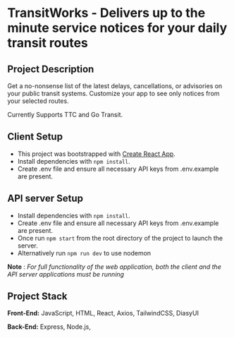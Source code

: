 # TransitWorks - Delivers up to the minute service notices for your daily transit routes
## Project Description

Get a no-nonsense list of the latest delays, cancellations, or advisories on your public transit systems.
Customize your app to see only notices from your selected routes.

Currently Supports TTC and Go Transit.

## Client Setup

- This project was bootstrapped with [Create React App](https://github.com/facebook/create-react-app).
- Install dependencies with `npm install`.
- Create .env file and ensure all necessary API keys from .env.example are present.

## API server Setup

- Install dependencies with `npm install`.
- Create .env file and ensure all necessary API keys from .env.example are present.
- Once run `npm start` from the root directory of the project to launch the server. 
- Alternatively run `npm run dev` to use nodemon

**Note** : _For full functionality of the web application, both the client and the API server applications must be running_

## Project Stack

__Front-End:__ JavaScript, HTML, React, Axios, TailwindCSS, DiasyUI

__Back-End:__ Express, Node.js,
